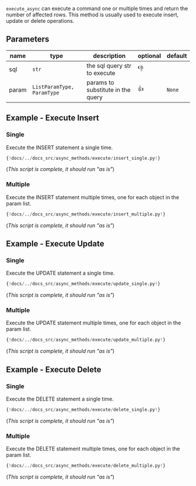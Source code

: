 
`execute_async` can execute a command one or multiple times and return the number of affected rows. This method is usually used
to execute insert, update or delete operations.

## Parameters
| name  | type                       | description                       | optional     | default |
|-------|----------------------------|-----------------------------------|--------------|---------|
 | sql   | `str`                      | the sql query str to execute      | :thumbsdown: |         |
 | param | `ListParamType, ParamType` | params to substitute in the query | :thumbsup:   | `None`  |

## Example - Execute Insert
### Single
Execute the INSERT statement a single time.

```python
{!docs/../docs_src/async_methods/execute/insert_single.py!}
```
(*This script is complete, it should run "as is"*)

### Multiple
Execute the INSERT statement multiple times, one for each object in the param list.

```python
{!docs/../docs_src/async_methods/execute/insert_multiple.py!}
```
(*This script is complete, it should run "as is"*)

## Example - Execute Update
### Single
Execute the UPDATE statement a single time.

```python
{!docs/../docs_src/async_methods/execute/update_single.py!}
```
(*This script is complete, it should run "as is"*)

### Multiple
Execute the UPDATE statement multiple times, one for each object in the param list.

```python
{!docs/../docs_src/async_methods/execute/update_multiple.py!}
```
(*This script is complete, it should run "as is"*)

## Example - Execute Delete
### Single
Execute the DELETE statement a single time.

```python
{!docs/../docs_src/async_methods/execute/delete_single.py!}
```
(*This script is complete, it should run "as is"*)

### Multiple
Execute the DELETE statement multiple times, one for each object in the param list.

```python
{!docs/../docs_src/async_methods/execute/delete_multiple.py!}
```
(*This script is complete, it should run "as is"*)
